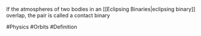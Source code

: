 If the atmospheres of two bodies in an [[Eclipsing Binaries|eclipsing binary]] overlap, the pair is called a contact binary

#Physics #Orbits #Definition 